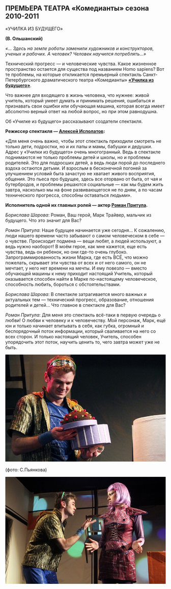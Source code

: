## ПРЕМЬЕРА ТЕАТРА «Комедианты» сезона 2010-2011


«УЧИЛКА ИЗ БУДУЩЕГО»


**(В. Ольшанский)**


_«... Здесь на земле роботы заменили художников
и конструкторов, ученых и рабочих.
А человек? Человек научился потреблять...»_


Технический прогресс — и человеческие чувства. Какое жизненное пространство остается для существа под названием Homo sapiens? Вот те проблемы, на которые откликается премьерный спектакль Санкт-Петербургского драматического театра «Комедианты» **[«Училка из будущего»][0]**.


Что важнее для входящего в жизнь человека, что нужнее: живой учитель, который умеет думать и принимать решения, ошибаться и признавать свои ошибки или обучающая машина, которая всегда имеет абсолютно верный ответ на любой вопрос, но при этом равнодушна.


Об «Училке из будущего» рассказывают создатели спектакля.


**Режиссер спектакля — [Алексей Исполатов][1]:**


«Для меня очень важно, чтобы этот спектакль приходили смотреть не только дети, подростки, но и их папы и мамы, бабушки и дедушки. Адрес у «Училки из будущего» очень многогранный. Ведь в спектакле поднимаются не только проблемы детей и школы, но и проблемы родителей. Это для подросших детей, а ведь люди порой до последнего вздоха остаются детьми. И взрослым в бесконечной погоней за улучшением условий быта зачастую не хватает живого восприятия, общения. Это пьеса про будущее, здесь все оторвано от быта, от чая и бутербродов, и проблемы решаются социальные — как мы будем жить завтра, насколько мы на фоне развивающегося не по дням, а по часам технического прогресса, способны оставаться людьми».


**Исполнитель одной их главных ролей — актер [Роман Притула][2].**


_Борислава Шарова_: Роман, Ваш герой, Марк Трайвер, мальчик из будущего. Что это значит для Вас?


_Роман Притула_: Наше будущее начинается уже сегодня... К сожалению, люди нашего времени часто забывают о самом человеческом в себе — о чувстве. Происходит подмена — вещи любят, а людей используют, а ведь нужно наоборот! В моём герое, как мне кажется, еще есть чувства, ведь он ребенок, но они где-то очень глубоко. Запрограммированность жизни Марка, где есть ВСЁ, что можно пожелать, скрывает эти чувства от всех и от него самого, он не мечтает, у него нет времени на мечты. И ему повезло — вместо обучающей машины к нему приходит настоящий Учитель, который оказывается способен найти в Марке по-настоящему человеческое, способность любить, бороться с обстоятельствами.


_Борислава Шарова_: В спектакле затрагивается много важных и актуальных тем — технический прогресс, образование, отношения родителей и детей... Что главное в спектакле для Вас?


_Роман Притула_: Для меня это спектакль всё-таки в первую очередь о любви! О любви к человеку и к человечеству. Мой персонаж, Марк, ещё юн и только начинает впитывать в себя, как губка, огромный и беспорядочный поток информации, который сваливается на него со всех сторон. И только настоящий человек, Учитель, способен упорядочить этот поток, научить ценить то, чего завтра может уже не быть.


![](image-01.jpg)


(фото: С.Пьянкова)


![](image-02.jpg)

[0]: ../../performance/uchilka-iz-buduschego "Училка из будущего"
[1]: ../../person/aleksei-ispolatov "Алексей Исполатов"
[2]: ../../person/roman-pritula "Роман Притула"